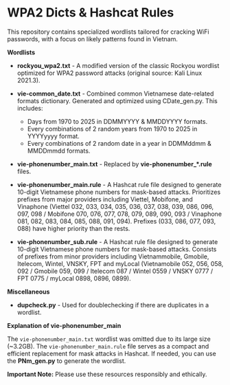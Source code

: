 # WPA2 Dicts & Hashcat Rules

This repository contains specialized wordlists tailored for cracking WiFi passwords, with a focus on likely patterns found in Vietnam.

**Wordlists**

* **rockyou_wpa2.txt** - A modified version of the classic Rockyou wordlist optimized for WPA2 password attacks (original source: Kali Linux 2021.3).

* **vie-common_date.txt** -  Combined common Vietnamese date-related formats dictionary. Generated and optimized using CDate_gen.py. This includes:
  - Days from 1970 to 2025 in DDMMYYYY & MMDDYYYY formats.
  - Every combinations of 2 random years from 1970 to 2025 in YYYYyyyy format.
  - Every combinations of 2 random date in a year in DDMMddmm & MMDDmmdd formats.

* **vie-phonenumber_main.txt** - Replaced by **vie-phonenumber_*.rule** files.

* **vie-phonenumber_main.rule** - A Hashcat rule file designed to generate 10-digit Vietnamese phone numbers for mask-based attacks. Prioritizes prefixes from major providers including Viettel, Mobifone, and Vinaphone (Viettel 032, 033, 034, 035, 036, 037, 038, 039, 086, 096, 097, 098 / Mobifone 070, 076, 077, 078, 079, 089, 090, 093 / Vinaphone 081, 082, 083, 084, 085, 088, 091, 094). Prefixes (033, 086, 077, 093, 088) have higher priority than the rests.

* **vie-phonenumber_sub.rule** - A Hashcat rule file designed to generate 10-digit Vietnamese phone numbers for mask-based attacks. Consists of prefixes from minor providers including Vietnammobile, Gmobile, Itelecom, Wintel, VNSKY, FPT and myLocal (Vietnamobile 052, 056, 058, 092 / Gmobile 059, 099 / Itelecom 087 / Wintel 0559 / VNSKY 0777 / FPT 0775 / myLocal 0898, 0896, 0899).

**Miscellaneous**

* **dupcheck.py** - Used for doublechecking if there are duplicates in a wordlist.

**Explanation of vie-phonenumber_main**

The `vie-phonenumber_main.txt` wordlist was omitted due to its large size (~3.2GB).  The `vie-phonenumber_main.rule` file serves as a compact and efficient replacement for mask attacks in Hashcat. If needed, you can use the **PNm_gen.py** to generate the wordlist.

**Important Note:** Please use these resources responsibly and ethically. 
